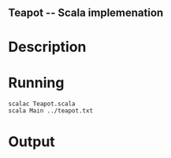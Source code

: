 Teapot -- Scala implemenation
-----------------------------

Description
===========



Running
=======

```
scalac Teapot.scala 
scala Main ../teapot.txt
```

Output
======
<img file="teapot.png"/>

